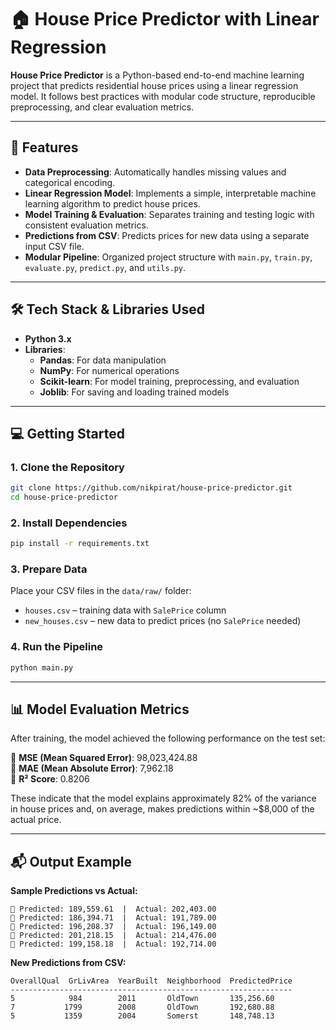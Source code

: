 # 🏠 House Price Predictor with Linear Regression

**House Price Predictor** is a Python-based end-to-end machine learning project that predicts residential house prices using a linear regression model. It follows best practices with modular code structure, reproducible preprocessing, and clear evaluation metrics.

---

## 🚀 Features

- **Data Preprocessing**: Automatically handles missing values and categorical encoding.
- **Linear Regression Model**: Implements a simple, interpretable machine learning algorithm to predict house prices.
- **Model Training & Evaluation**: Separates training and testing logic with consistent evaluation metrics.
- **Predictions from CSV**: Predicts prices for new data using a separate input CSV file.
- **Modular Pipeline**: Organized project structure with `main.py`, `train.py`, `evaluate.py`, `predict.py`, and `utils.py`.

---

## 🛠️ Tech Stack & Libraries Used

- **Python 3.x**
- **Libraries**:
  - **Pandas**: For data manipulation
  - **NumPy**: For numerical operations
  - **Scikit-learn**: For model training, preprocessing, and evaluation
  - **Joblib**: For saving and loading trained models

---

## 💻 Getting Started

### 1. Clone the Repository

```bash
git clone https://github.com/nikpirat/house-price-predictor.git
cd house-price-predictor
```

### 2. Install Dependencies

```bash
pip install -r requirements.txt
```

### 3. Prepare Data

Place your CSV files in the `data/raw/` folder:
- `houses.csv` – training data with `SalePrice` column
- `new_houses.csv` – new data to predict prices (no `SalePrice` needed)

### 4. Run the Pipeline

```bash
python main.py
```

---

## 📊 Model Evaluation Metrics

After training, the model achieved the following performance on the test set:

🔸 **MSE  (Mean Squared Error)**: 98,023,424.88  
🔸 **MAE  (Mean Absolute Error)**: 7,962.18  
🔸 **R² Score**: 0.8206  

These indicate that the model explains approximately 82% of the variance in house prices and, on average, makes predictions within ~$8,000 of the actual price.

---

## 📬 Output Example

**Sample Predictions vs Actual:**

```
🔹 Predicted: 189,559.61  |  Actual: 202,403.00
🔹 Predicted: 186,394.71  |  Actual: 191,789.00
🔹 Predicted: 196,208.37  |  Actual: 196,149.00
🔹 Predicted: 201,218.15  |  Actual: 214,476.00
🔹 Predicted: 199,158.18  |  Actual: 192,714.00
```

**New Predictions from CSV:**

```
OverallQual  GrLivArea  YearBuilt  Neighborhood  PredictedPrice
---------------------------------------------------------------
5            984        2011       OldTown       135,256.60
7           1799        2008       OldTown       192,680.88
5           1359        2004       Somerst       148,748.13
```
